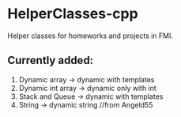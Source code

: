 # HelperClasses-cpp
Helper classes for homeworks and projects in FMI.

## Currently added:
1. Dynamic array -> dynamic with templates
2. Dynamic int array -> dynamic only with int
3. Stack and Queue -> dynamic with templates
4. String -> dynamic string //from Angeld55
